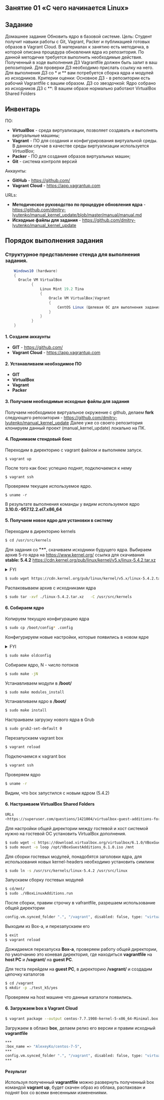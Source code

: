 ## Занятие 01 «С чего начинается Linux»
## Задание
Домашнее задание
Обновить ядро в базовой системе.
Цель: Студент получит навыки работы с Git, Vagrant, Packer и публикацией готовых образов в Vagrant Cloud.
В материалах к занятию есть методичка, в которой описана процедура обновления ядра из репозитория. По данной методичке требуется выполнить необходимые действия. Полученный в ходе выполнения ДЗ Vagrantfile должен быть залит в ваш репозиторий. Для проверки ДЗ необходимо прислать ссылку на него.
Для выполнения ДЗ со * и ** вам потребуется сборка ядра и модулей из исходников.
Критерии оценки: Основное ДЗ - в репозитории есть рабочий Vagrantfile с вашим образом.
ДЗ со звездочкой: Ядро собрано из исходников
ДЗ с **: В вашем образе нормально работают VirtualBox Shared Folders
## Инвентарь

ПО:
- **VirtualBox** - среда виртуализации, позволяет создавать и выполнять виртуальные машины;
- **Vagrant** - ПО для создания и конфигурирования виртуальной среды. В данном случае в качестве среды виртуализации используется *VirtualBox*;
- **Packer** - ПО для создания образов виртуальных машин;
- **Git** - система контроля версий

Аккаунты:
- **GitHub** - https://github.com/
- **Vagrant Cloud** - https://app.vagrantup.com

URLs:
- **Методическое руководство по процедуре обновления ядра** - https://github.com/dmitry-lyutenko/manual_kernel_update/blob/master/manual/manual.md
- **Исходные файлы для задания** - https://github.com/dmitry-lyutenko/manual_kernel_update
## Порядок выполнения задания
### Структурное представление стенда для выполнения задания.
```java
    Windows10 (hardware)
    {
      Oracle VM VirtualBox
            {
                Linux Mint 19.2 Tina
                {
                    Oracle VM VirtualBox|Vagrant
                    {
                        CentOS Linux (Целевая ОС для выполнения задания)
                    }
                }
            }
    }
```
#### 1. Создаем аккаунты
* **GIT** - https://github.com/
* **Vagrant Cloud** - https://app.vagrantup.com
#### 2. Устанавливаем необходимое ПО
* **GIT**
* **VirtualBox**
* **Vagrant**
* **Packer**
#### 3. Получаем необходимые исходные файлы для задания
Получаем необходимое виртуальное окружение с github, делаем **fork** следующего репозитория - https://github.com/dmitry-lyutenko/manual_kernel_update
Далее уже со своего репозитория клонируем данный проект (manual_kernel_update) локально на ПК.
#### 4. Поднимаем стендовый бокс
Переходим в директорию с vagrant файлом и выполняем запуск.

    $ vagrant up
После того как бокс успешно поднят, подключаемся к нему

    $ vagrant ssh
Проверяем текущее используемое ядро.

    $ uname -r
В результате выполнения команды у видим используемое ядро
**3.10.0.-957.12.2.el7.x86_64**
#### 5. Получаем новое ядро для установки в систему
Переходим в директорию kernels
```bash
$ cd /usr/src/kernels
```
Для задания со **"\*"**, скачиваем исходники будущего ядра.
Выбираем архив 5-го ядра на https://www.kernel.org/ 
ссылка для скачивания **stable:  5.4.2** https://cdn.kernel.org/pub/linux/kernel/v5.x/linux-5.4.2.tar.xz  
<details>
  <summary>FYI</summary>
Установка Wget
    
```bash
$ sudo yum install wget
```
</details>

```bash
$ sudo wget https://cdn.kernel.org/pub/linux/kernel/v5.x/linux-5.4.2.tar.xz  
```
Распаковываем архив с исходниками ядра

```bash
$ sudo tar -xvf ./linux-5.4.2.tar.xz   -C /usr/src/kernels
```
#### 6. Собираем ядро
Копируем текущую конфигурацию ядра
```bash
$ sudo cp /boot/config* .config
```
Конфигурируем новые настройки, которые появились в новом ядре
<details>
  <summary>FYI</summary>
Понадобиться установить :
    
```bash
$ sudo yum install -y ncurses-devel make gcc bc bison flex elfutils-libelf-devel openssl-devel
```
</details>

```bash
$ sudo make oldconfig 
```
Собираем ядро, N - число потоков
```bash
$ sudo make -jN
```
Устанавливаем модули в **/boot/**
```bash
$ sudo make modules_install
```
Устанавливаем ядро в **/boot/**
```bash
$ sudo make install
```
Настраиваем загрузку нового ядра в Grub
```bash
$ sudo grub2-set-default 0
```
Перезапускаем vagrant box
```bash
$ vagrant reload
```
Подключаемся к vagrant box
```bash
$ vagrant ssh
```
Проверяем ядро
```bash
$ uname -r
```
Видим, что box запустился с новым ядром (5.4.2)
#### 6. Настраиваем VirtualBox Shared Folders
```bash
URLs
<https://superuser.com/questions/1421004/virtualbox-guest-additions-for-linux-guest-with-kernel-5-0-5>
```
Для настройки общей директории между гостевой и хост системой нужно на гостевой ОС установить VirtualBox дополнения.

```bash
$ sudo wget -c https://download.virtualbox.org/virtualbox/6.1.0/VBoxGuestAdditions_6.0.10.iso  -O /opt/VBoxGuestAdditions_6.0.10.iso
$ sudo mount -o loop /opt/VBoxGuestAdditions_6.1.0.iso /mnt
```
Для сборки гостевых модулей, понадобятся заголовки ядра, для использования новых kernel-headers необходимо установить симлинк 
```bash
$ sudo ln -s /usr/src/kernels/linux-5.4.2 /usr/src/linux
```
Запускаем сборку гостевых модулей
```bash
$ cd/mnt/
$ sudo ./VBoxLinuxAdditions.run
```
После сборки, правим строчку в vafrantfile, разрешаем использование общей директории
```bash
config.vm.synced_folder ".", "/vagrant", disabled: false, type: "virtualbox"
```
Выходим из Box-а, и перезапускаем его

```bash
$ exit
$ vagrant reload
```
Дожидаемся перезапуска **Box-а**, проверяем работу общей директории, по умолчанию это коневая директория, где находиться **vagrantfile** на **host PC** и **/vagrant/** на **guest PC**.

Для теста перейдем на **guest PC**, в директорию **/vagrant/** и создадим цепочку каталогов
```bash
$ cd /vagrant
$ mkdir -p ./test_k5/yes
```
Проверяем на host машине что данные каталоги появились.
#### 6. Загружаем box в Vagrant Cloud
```bash
$ vagrant package --output centos-7.7.1908-kernel-5-x86_64-Minimal.box
```
Загружаем в облако **box**, делаем релиз его версии и правим исходный **vagrantfile**
```bash
***
:box_name => "AlexeyKo/centos-7-5",
***
config.vm.synced_folder ".", "/vagrant", disabled: false, type: "virtualbox"
***
```
#### Результат
Используя полученный **vagrantfile** можно развернуть полученный box командой **vagrant up**, будет скачен образ из облака, распакован и поднят box со всеми внесенными изменениями.
